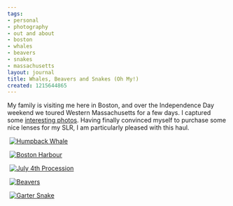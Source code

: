 ```yaml
---
tags:
- personal
- photography
- out and about
- boston
- whales
- beavers
- snakes
- massachusetts
layout: journal
title: Whales, Beavers and Snakes (Oh My!)
created: 1215644865
---
```

My family is visiting me here in Boston, and over the Independence Day weekend we toured Western Massachusetts for a few days. I captured some <a href="http://www.flickr.com/photos/mjhutchinson/sets/72157606076531267/">interesting photos</a>. Having finally convinced myself to purchase some nice lenses for my SLR, I am particularly pleased with this haul.

<a href="http://www.flickr.com/photos/mjhutchinson/2653156659/" title="Humpback Whale by Michael Hutchinson, on Flickr"><img src="http://farm4.static.flickr.com/3155/2653156659_1cbcb1db8f.jpg" alt="Humpback Whale" style="display:block;margin-left:auto;margin-right:auto;max-width:98%;" /></a>
<!--break-->
<a href="http://www.flickr.com/photos/mjhutchinson/2654057434/" title="Boston Harbour by Michael Hutchinson, on Flickr"><img src="http://farm4.static.flickr.com/3088/2654057434_334f68cee3.jpg"  alt="Boston Harbour" style="display:block;margin-left:auto;margin-right:auto;max-width:98%;" /></a>

<a href="http://www.flickr.com/photos/mjhutchinson/2653189095/" title="July 4th Procession by Michael Hutchinson, on Flickr"><img src="http://farm4.static.flickr.com/3017/2653189095_3702ebf38d.jpg" alt="July 4th Procession" style="display:block;margin-left:auto;margin-right:auto;max-width:98%;" /></a>

<a href="http://www.flickr.com/photos/mjhutchinson/2654014074/" title="Beavers by Michael Hutchinson, on Flickr"><img src="http://farm4.static.flickr.com/3090/2654014074_d11ee0192e.jpg" alt="Beavers" style="display:block;margin-left:auto;margin-right:auto;max-width:98%;" /></a>

<a href="http://www.flickr.com/photos/mjhutchinson/2653189395/" title="Garter Snake by Michael Hutchinson, on Flickr"><img src="http://farm4.static.flickr.com/3056/2653189395_ec6e827fb1.jpg" alt="Garter Snake"  style="display:block;margin-left:auto;margin-right:auto;max-width:98%;"/></a>
